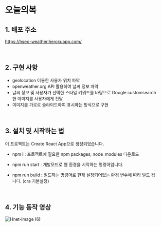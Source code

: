 # 오늘의복 

## 1. 배포 주소

https://hseo-weather.herokuapp.com/

<br>

## 2. 구현 사항

- geolocation 이용한 사용자 위치 파악
- openweather.org API 활용하여 날씨 정보 파악
- 날씨 정보 및 사용자가 선택한 스타일 키워드를 바탕으로 Google customsearch한 이미지를 사용자에게 전달
- 이미지를 가로로 슬라이드하여 표시하는 방식으로 구현

<br>

## 3. 설치 및 시작하는 법

이 프로젝트는 Create React App으로 생성되었습니다.

- npm i 
: 프로젝트에 필요한 npm packages, node_modules 다운로드

- npm run start
: 개발모드로 웹 환경을 시작하는 명령어입니다.

- npm run build
: 빌드하는 명령어로 현재 설정되어있는 환경 변수에 따라 빌드 됩니다. (cra 기본설정)

<br>

## 4. 기능 동작 영상

![Hnet-image (6)](https://user-images.githubusercontent.com/59982256/128224851-67c18c93-f8bd-4fcd-88e9-1a225666021a.gif)

<br>


